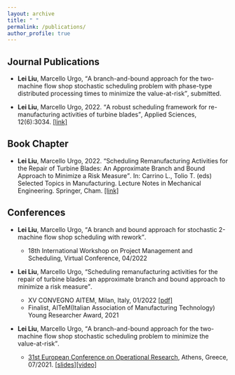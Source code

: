 ```yaml
---
layout: archive
title: " "
permalink: /publications/
author_profile: true
---
```


## Journal Publications

* **Lei Liu**, Marcello Urgo, <q>A branch-and-bound approach for the two-machine flow shop stochastic scheduling problem with phase-type distributed processing times to minimize the value-at-risk</q>, submitted.

* **Lei Liu**, Marcello Urgo, 2022. <q>A robust scheduling framework for re-manufacturing activities of turbine blades</q>, Applied Sciences, 12(6):3034. [[link]](https://www.mdpi.com/2076-3417/12/6/3034)



## Book Chapter

* **Lei Liu**, Marcello Urgo, 2022. <q>Scheduling Remanufacturing Activities for the Repair of Turbine Blades: An Approximate Branch and Bound Approach to Minimize a Risk Measure</q>. In: Carrino L., Tolio T. (eds) Selected Topics in Manufacturing. Lecture Notes in Mechanical Engineering. Springer, Cham. [[link]](https://doi.org/10.1007/978-3-030-82627-7_3)

## Conferences
* **Lei Liu**, Marcello Urgo, <q>A branch and bound approach for stochastic 2-machine flow shop scheduling with rework</q>.
  - 18th International Workshop on Project Management and Scheduling, Virtual Conference, 04/2022

* **Lei Liu**, Marcello Urgo, <q>Scheduling remanufacturing activities for the repair of turbine blades: an approximate branch and bound approach to minimize a risk measure</q>.
  - XV CONVEGNO AITEM, Milan, Italy, 01/2022 [\[pdf\]](/lei_liu.github.io/files/XV_AITEM_LeiLIU.pdf)
  - Finalist, AITeM(Italian Association of Manufacturing Technology) Young Researcher Award, 2021

* **Lei Liu**, Marcello Urgo, <q>A branch-and-bound approach for the two-machine flow shop stochastic scheduling problem to minimize the value-at-risk</q>.
  - [31st European Conference on Operational Research](https://euro2021athens.com/), Athens, Greece, 07/2021. [\[slides\]](/lei_liu.github.io/files/EURO2021Lei.pdf)[\[video\]](https://www.youtube.com/watch?v=JlzkkG4Bkoo)
